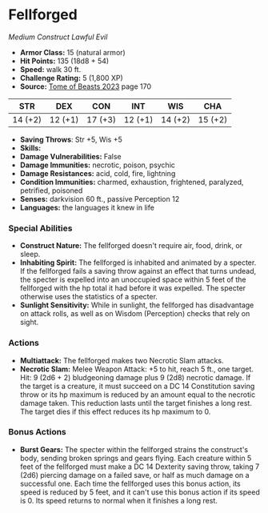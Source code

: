# Fellforged

*Medium* *Construct* *Lawful Evil*

- **Armor Class:** 15 (natural armor)
- **Hit Points:** 135 (18d8 + 54)
- **Speed:** walk 30 ft.
- **Challenge Rating:** 5 (1,800 XP)
- **Source:** [Tome of Beasts 2023](https://koboldpress.com/kpstore/product/tome-of-beasts-1-2023-edition/) page 170

| STR | DEX | CON | INT | WIS | CHA |
| --- | --- | --- | --- | --- | --- |
| 14 (+2) | 12 (+1) | 17 (+3) | 12 (+1) | 14 (+2) | 15 (+2) |

- **Saving Throws**: Str +5, Wis +5
- **Skills:** 
- **Damage Vulnerabilities:** False
- **Damage Immunities:** necrotic, poison, psychic
- **Damage Resistances:** acid, cold, fire, lightning
- **Condition Immunities:** charmed, exhaustion, frightened, paralyzed, petrified, poisoned
- **Senses:** darkvision 60 ft., passive Perception 12
- **Languages:** the languages it knew in life

### Special Abilities

- **Construct Nature:** The fellforged doesn't require air, food, drink, or sleep.
- **Inhabiting Spirit:** The fellforged is inhabited and animated by a specter. If the fellforged fails a saving throw against an effect that turns undead, the specter is expelled into an unoccupied space within 5 feet of the fellforged with the hp total it had before it was expelled. The specter otherwise uses the statistics of a specter.
- **Sunlight Sensitivity:** While in sunlight, the fellforged has disadvantage on attack rolls, as well as on Wisdom (Perception) checks that rely on sight.

### Actions

- **Multiattack:** The fellforged makes two Necrotic Slam attacks.
- **Necrotic Slam:** Melee Weapon Attack: +5 to hit, reach 5 ft., one target. Hit: 9 (2d6 + 2) bludgeoning damage plus 9 (2d8) necrotic damage. If the target is a creature, it must succeed on a DC 14 Constitution saving throw or its hp maximum is reduced by an amount equal to the necrotic damage taken. This reduction lasts until the target finishes a long rest. The target dies if this effect reduces its hp maximum to 0.

### Bonus Actions

- **Burst Gears:** The specter within the fellforged strains the construct's body, sending broken springs and gears flying. Each creature within 5 feet of the fellforged must make a DC 14 Dexterity saving throw, taking 7 (2d6) piercing damage on a failed save, or half as much damage on a successful one. Each time the fellforged uses this bonus action, its speed is reduced by 5 feet, and it can't use this bonus action if its speed is 0. Its speed returns to normal when it finishes a long rest.
